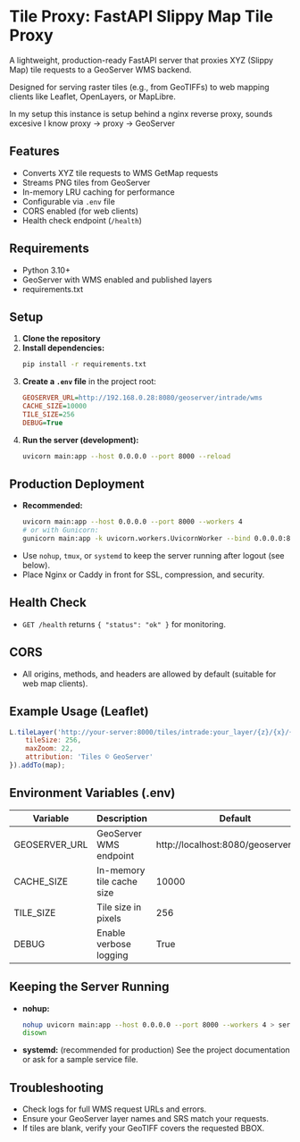 # Tile Proxy: FastAPI Slippy Map Tile Proxy

A lightweight, production-ready FastAPI server that proxies XYZ (Slippy Map) tile requests to a GeoServer WMS backend. 

Designed for serving raster tiles (e.g., from GeoTIFFs) to web mapping clients like Leaflet, OpenLayers, or MapLibre.

In my setup this instance is setup behind a nginx reverse proxy, sounds excesive I know proxy -> proxy -> GeoServer

## Features
- Converts XYZ tile requests to WMS GetMap requests
- Streams PNG tiles from GeoServer
- In-memory LRU caching for performance
- Configurable via `.env` file
- CORS enabled (for web clients)
- Health check endpoint (`/health`)

## Requirements
- Python 3.10+
- GeoServer with WMS enabled and published layers
- requirements.txt 

## Setup

1. **Clone the repository**
2. **Install dependencies:**
   ```sh
   pip install -r requirements.txt
   ```
3. **Create a `.env` file** in the project root:
   ```ini
   GEOSERVER_URL=http://192.168.0.28:8080/geoserver/intrade/wms
   CACHE_SIZE=10000
   TILE_SIZE=256
   DEBUG=True
   ```
4. **Run the server (development):**
   ```sh
   uvicorn main:app --host 0.0.0.0 --port 8000 --reload
   ```

## Production Deployment
- **Recommended:**
  ```sh
  uvicorn main:app --host 0.0.0.0 --port 8000 --workers 4
  # or with Gunicorn:
  gunicorn main:app -k uvicorn.workers.UvicornWorker --bind 0.0.0.0:8000 --workers 4
  ```
- Use `nohup`, `tmux`, or `systemd` to keep the server running after logout (see below).
- Place Nginx or Caddy in front for SSL, compression, and security.

## Health Check
- `GET /health` returns `{ "status": "ok" }` for monitoring.

## CORS
- All origins, methods, and headers are allowed by default (suitable for web map clients).

## Example Usage (Leaflet)
```js
L.tileLayer('http://your-server:8000/tiles/intrade:your_layer/{z}/{x}/{y}.png', {
    tileSize: 256,
    maxZoom: 22,
    attribution: 'Tiles © GeoServer'
}).addTo(map);
```

## Environment Variables (.env)
| Variable       | Description                        | Default                                  |
|---------------|------------------------------------|------------------------------------------|
| GEOSERVER_URL | GeoServer WMS endpoint             | http://localhost:8080/geoserver/wms      |
| CACHE_SIZE    | In-memory tile cache size          | 10000                                    |
| TILE_SIZE     | Tile size in pixels                | 256                                      |
| DEBUG         | Enable verbose logging             | True                                     |

## Keeping the Server Running
- **nohup:**
  ```sh
  nohup uvicorn main:app --host 0.0.0.0 --port 8000 --workers 4 > server.log 2>&1 &
  disown
  ```

- **systemd:** (recommended for production)
  See the project documentation or ask for a sample service file.

## Troubleshooting
- Check logs for full WMS request URLs and errors.
- Ensure your GeoServer layer names and SRS match your requests.
- If tiles are blank, verify your GeoTIFF covers the requested BBOX.